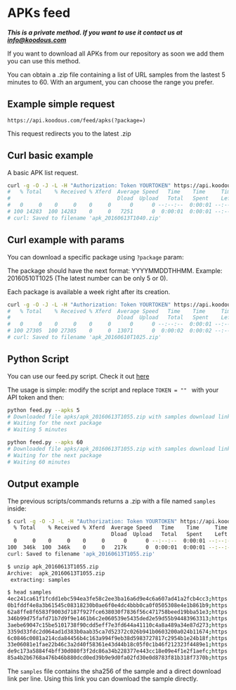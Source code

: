 # APKs feed

***This is a private method. If you want to use it contact us at [info@koodous.com](mailto:info@koodous.com)***

If you want to download all APKs from our repository as soon we add them you can use this method.

You can obtain a .zip file containing a list of URL samples from the lastest 5 minutes to 60. With an argument, you can choose the range you prefer. 


## Example simple request

`https://api.koodous.com/feed/apks(?package=)`

This request redirects you to the latest .zip

## Curl basic example

A basic APK list request.

```bash
curl -g -O -J -L -H "Authorization: Token YOURTOKEN" https://api.koodous.com/feed/apks
#   % Total    % Received % Xferd  Average Speed   Time    Time     Time  Current
#                                  Dload  Upload   Total   Spent    Left  Speed
#   0     0    0     0    0     0      0      0 --:--:--  0:00:01 --:--:--     0
# 100 14283  100 14283    0     0   7251      0  0:00:01  0:00:01 --:--:--  108k
# curl: Saved to filename 'apk_20160613T1040.zip'
```

## Curl example with params

You can download a specific package using `?package` param:

The package should have the next format: YYYYMMDDTHHMM. Example: 20160510T1025 (The latest number can be only 5 or 0).

Each package is available a week right after its creation. 

```bash
curl -g -O -J -L -H "Authorization: Token YOURTOKEN" https://api.koodous.com/feed/apks?package=20160610T1025
#   % Total    % Received % Xferd  Average Speed   Time    Time     Time  Current
#                                  Dload  Upload   Total   Spent    Left  Speed
#   0     0    0     0    0     0      0      0 --:--:--  0:00:01 --:--:--     0
# 100 27305  100 27305    0     0  13071      0  0:00:02  0:00:02 --:--:-- 66924
# curl: Saved to filename 'apk_20160610T1025.zip'
```

## Python Script

You can use our feed.py script. Check it out [here](https://github.com/Koodous/Scripts/blob/master/feed.py)

The usage is simple: modify the script and replace `TOKEN = "" ` with your API token and then:

```bash
python feed.py --apks 5
# Downloaded file apks/apk_20160613T1055.zip with samples download link
# Waiting for the next package
# Waiting 5 minutes

python feed.py --apks 60
# Downloaded file apks/apk_20160613T1055.zip with samples download link
# Waiting for the next package
# Waiting 60 minutes
```

## Output example

The previous scripts/commands returns a .zip with a file named ```samples``` inside:
```bash
$ curl -g -O -J -L -H "Authorization: Token YOURTOKEN" https://api.koodous.com/feed/apks
  % Total    % Received % Xferd  Average Speed   Time    Time     Time  Current
                                 Dload  Upload   Total   Spent    Left  Speed
  0     0    0     0    0     0      0      0 --:--:--  0:00:01 --:--:--     0
100  346k  100  346k    0     0   217k      0  0:00:01  0:00:01 --:--:-- 1581k
curl: Saved to filename 'apk_20160613T1055.zip'

$ unzip apk_20160613T1055.zip 
Archive:  apk_20160613T1055.zip
 extracting: samples                 

$ head samples
4ec241ca61f1fcdd1ebc594ea3fe58c2ee3ba16a6d9e4c6a607ad41a2fcb4cc3;https://storage.koodous.com/download_id
0b1fddf4e8a3b61545c08318230b0ae6f0e4dc4bbb0ca0f0505308e4e1b861b9;https://storage.koodous.com/download_id
62a8ffe8f6583f9003d7187f927fce638030f7836f56c471758beed19bba51e3;https://storage.koodous.com/download_id
346b99d75fafd71b7d9f9e1461b6c2e060539e5435ded2e59d55b94483963313;https://storage.koodous.com/download_id
3aebe69047c15be5101738f90cdd5eff7e3fd644a41110c4a8a489a34e87d273;https://storage.koodous.com/download_id
3359d33fdc2d064ad1d383b0aab35ca7d52372c026b941b0603200a024b11674;https://storage.koodous.com/download_id
6c0846c0081a214cda84456b4c163a994f9eb38d5983727817c2954b1e24b18f;https://storage.koodous.com/download_id
33e06081e1fae22b46c3a2d40f58361e43d44b18c05f0c1b46f212323f4489e1;https://storage.koodous.com/download_id
de9c173a5884f4bff30d080f3f2dc86a34b228377e443cc18e09e4f1e2f1aefc;https://storage.koodous.com/download_id
85a4b2b6768a476b46b880dcd0ed39b9e9d0fa02fd30e0d8783f81b318f7370b;https://storage.koodous.com/download_id
```

The ```samples``` file contains the sha256 of the sample and a direct download link per line. Using this link you can download the sample directly.